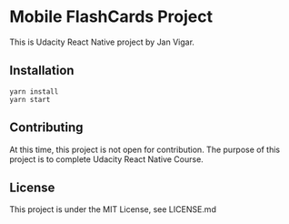 # Mobile FlashCards Project
This is Udacity React Native project by Jan Vigar.

## Installation
```
yarn install
yarn start
```

## Contributing
At this time, this project is not open for contribution. The purpose of this project is to complete Udacity React Native Course.

## License
This project is under the MIT License, see LICENSE.md
